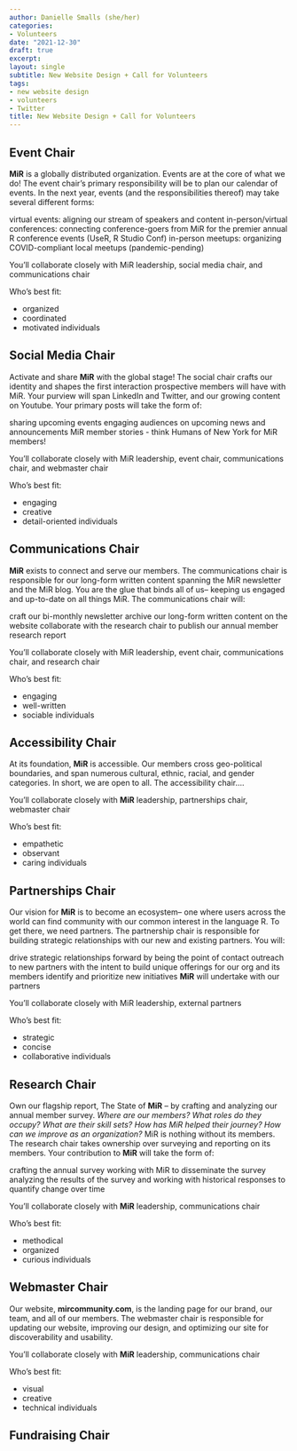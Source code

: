 ```yaml
---
author: Danielle Smalls (she/her)
categories:
- Volunteers
date: "2021-12-30"
draft: true
excerpt:
layout: single
subtitle: New Website Design + Call for Volunteers
tags:
- new website design
- volunteers
- Twitter
title: New Website Design + Call for Volunteers
---
```


## Event Chair 

**MiR** is a globally distributed organization. Events are at the core of what we do! The event chair’s primary responsibility will be to plan our calendar of events. In the next year, events (and the responsibilities thereof) may take several different forms:

virtual events: aligning our stream of speakers and content
in-person/virtual conferences: connecting conference-goers from MiR for the premier annual R conference events (UseR, R Studio Conf)
in-person meetups: organizing COVID-compliant local meetups (pandemic-pending)

You’ll collaborate closely with MiR leadership, social media chair, and communications chair 

Who’s best fit:  
- organized 
- coordinated
- motivated individuals



## Social Media Chair 

Activate and share **MiR** with the global stage! The social chair crafts our identity and shapes the first interaction prospective members will have with MiR. Your purview will span LinkedIn and Twitter, and our growing content on Youtube. Your primary posts will take the form of: 

sharing upcoming events
engaging audiences on upcoming news and announcements
MiR member stories - think Humans of New York for MiR members!

You’ll collaborate closely with MiR leadership, event chair, communications chair, and webmaster chair

Who’s best fit:  
- engaging
- creative
- detail-oriented individuals






## Communications Chair 

**MiR** exists to connect and serve our members. The communications chair is responsible for our long-form written content spanning the MiR newsletter and the MiR blog. You are the glue that binds all of us– keeping us engaged and up-to-date on all things MiR. The communications chair will:

craft our bi-monthly newsletter 
archive our long-form written content on the website
collaborate with the research chair to publish our annual member research report

You’ll collaborate closely with MiR leadership, event chair, communications chair, and research chair

Who’s best fit: 
- engaging
- well-written
- sociable individuals




## Accessibility Chair

At its foundation, **MiR** is accessible. Our members cross geo-political boundaries, and span numerous cultural, ethnic, racial, and gender  categories. In short, we are open to all. The accessibility chair….


You’ll collaborate closely with **MiR** leadership, partnerships chair, webmaster chair

Who’s best fit: 
- empathetic
- observant
- caring individuals





## Partnerships Chair

Our vision for **MiR** is to become an ecosystem– one where users across the world can find community with our common interest in the language R. To get there, we need partners. The partnership chair is responsible for building strategic relationships with our new and existing partners. You will: 

drive strategic relationships forward by being the point of contact
outreach to new partners with the intent to build unique offerings for our org and its members
identify and prioritize new initiatives **MiR** will undertake with our partners 

You’ll collaborate closely with MiR leadership, external partners

Who’s best fit: 
- strategic
- concise
- collaborative individuals







## Research Chair

Own our flagship report, The State of **MiR** – by crafting and analyzing our annual member survey. *Where are our members? What roles do they occupy? What are their skill sets? How has MiR helped their journey? How can we improve as an organization?* MiR is nothing without its members. The research chair takes ownership over surveying and reporting on its members. Your contribution to **MiR** will take the form of: 

crafting the annual survey 
working with MiR to disseminate the survey
analyzing the results of the survey and working with historical responses to quantify change over time

You’ll collaborate closely with **MiR** leadership, communications chair

Who’s best fit: 
- methodical
- organized
- curious individuals




## Webmaster Chair

Our website, **mircommunity.com**, is the landing page for our brand, our team, and all of our members. The webmaster chair is responsible for updating our website, improving our design, and optimizing our site for discoverability and usability. 

You’ll collaborate closely with **MiR** leadership, communications chair

Who’s best fit: 
- visual
- creative
- technical individuals



## Fundraising Chair 


